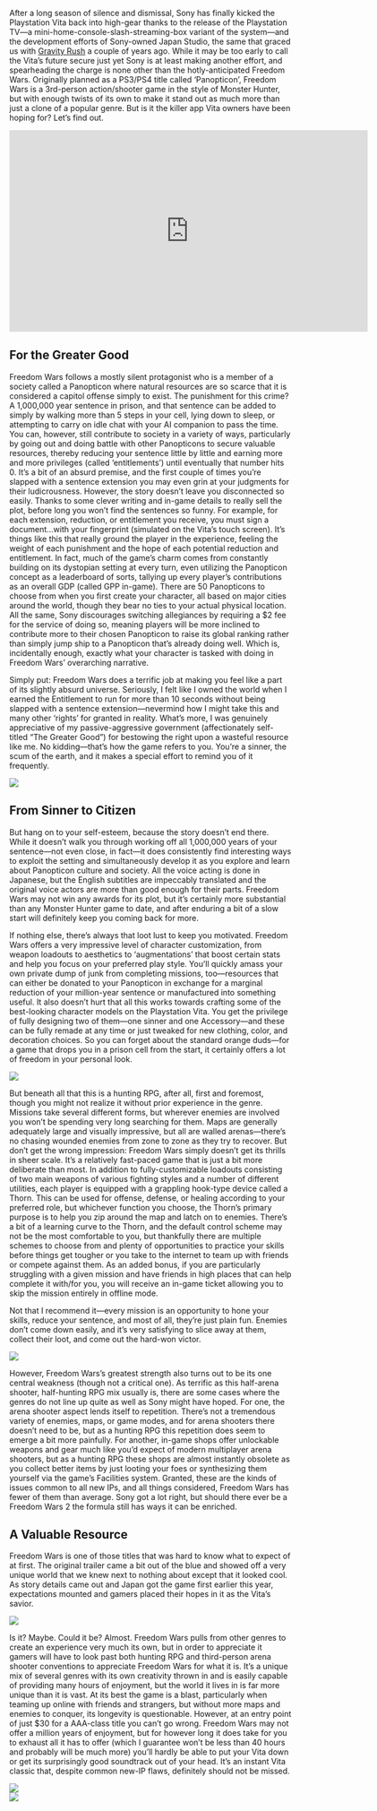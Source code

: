 <!--t Freedom Wars – Unshackling the Playstation Vita (Review) t-->
<!--tag 2014,archive,gaming,reviews,thinkboxly tag-->
<!--image /content/images/freedom-wars-unshackling-playstation/freedom-wars-promo-1200x6751-1024x576.png image-->
  
After a long season of silence and dismissal, Sony has finally kicked the Playstation Vita back into high-gear thanks to the release of the Playstation TV—a mini-home-console-slash-streaming-box variant of the system—and the development efforts of Sony-owned Japan Studio, the same that graced us with [Gravity Rush](https://lucasc.me/post/gravity-rush-dizzyingly-enjoyable-review) a couple of years ago. While it may be too early to call the Vita’s future secure just yet Sony is at least making another effort, and spearheading the charge is none other than the hotly-anticipated Freedom Wars. Originally planned as a PS3/PS4 title called ‘Panopticon’, Freedom Wars is a 3rd-person action/shooter game in the style of Monster Hunter, but with enough twists of its own to make it stand out as much more than just a clone of a popular genre. But is it the killer app Vita owners have been hoping for? Let’s find out.  
  

<iframe width="640" height="360" src="https://www.youtube.com/embed/iY8_GoIm2cg?rel=0" frameborder="0" allowfullscreen></iframe>

  
  

## For the Greater Good

  
Freedom Wars follows a mostly silent protagonist who is a member of a society called a Panopticon where natural resources are so scarce that it is considered a capitol offense simply to exist. The punishment for this crime? A 1,000,000 year sentence in prison, and that sentence can be added to simply by walking more than 5 steps in your cell, lying down to sleep, or attempting to carry on idle chat with your AI companion to pass the time. You can, however, still contribute to society in a variety of ways, particularly by going out and doing battle with other Panopticons to secure valuable resources, thereby reducing your sentence little by little and earning more and more privileges (called ‘entitlements’) until eventually that number hits 0. It’s a bit of an absurd premise, and the first couple of times you’re slapped with a sentence extension you may even grin at your judgments for their ludicrousness. However, the story doesn’t leave you disconnected so easily. Thanks to some clever writing and in-game details to really sell the plot, before long you won’t find the sentences so funny. For example, for each extension, reduction, or entitlement you receive, you must sign a document…with your fingerprint (simulated on the Vita’s touch screen). It’s things like this that really ground the player in the experience, feeling the weight of each punishment and the hope of each potential reduction and entitlement. In fact, much of the game’s charm comes from constantly building on its dystopian setting at every turn, even utilizing the Panopticon concept as a leaderboard of sorts, tallying up every player’s contributions as an overall GDP (called GPP in-game). There are 50 Panopticons to choose from when you first create your character, all based on major cities around the world, though they bear no ties to your actual physical location. All the same, Sony discourages switching allegiances by requiring a $2 fee for the service of doing so, meaning players will be more inclined to contribute more to their chosen Panopticon to raise its global ranking rather than simply jump ship to a Panopticon that’s already doing well. Which is, incidentally enough, exactly what your character is tasked with doing in Freedom Wars’ overarching narrative.  
  
Simply put: Freedom Wars does a terrific job at making you feel like a part of its slightly absurd universe. Seriously, I felt like I owned the world when I earned the Entitlement to run for more than 10 seconds without being slapped with a sentence extension—nevermind how I might take this and many other ‘rights’ for granted in reality. What’s more, I was genuinely appreciative of my passive-aggressive government (affectionately self-titled “The Greater Good”) for bestowing the right upon a wasteful resource like me. No kidding—that’s how the game refers to you. You’re a sinner, the scum of the earth, and it makes a special effort to remind you of it frequently.  
  
[![](/content/images/freedom-wars-unshackling-playstation/tumblr_inline_nehb411kqz1rlttc311.jpg)](/content/images/freedom-wars-unshackling-playstation/tumblr_inline_nehb411kqz1rlttc311.jpg)  
  

## From Sinner to Citizen

  
But hang on to your self-esteem, because the story doesn’t end there. While it doesn’t walk you through working off all 1,000,000 years of your sentence—not even close, in fact—it does consistently find interesting ways to exploit the setting and simultaneously develop it as you explore and learn about Panopticon culture and society. All the voice acting is done in Japanese, but the English subtitles are impeccably translated and the original voice actors are more than good enough for their parts. Freedom Wars may not win any awards for its plot, but it’s certainly more substantial than any Monster Hunter game to date, and after enduring a bit of a slow start will definitely keep you coming back for more.  
  
If nothing else, there’s always that loot lust to keep you motivated. Freedom Wars offers a very impressive level of character customization, from weapon loadouts to aesthetics to ‘augmentations’ that boost certain stats and help you focus on your preferred play style. You’ll quickly amass your own private dump of junk from completing missions, too—resources that can either be donated to your Panopticon in exchange for a marginal reduction of your million-year sentence or manufactured into something useful. It also doesn’t hurt that all this works towards crafting some of the best-looking character models on the Playstation Vita. You get the privilege of fully designing two of them—one sinner and one Accessory—and these can be fully remade at any time or just tweaked for new clothing, color, and decoration choices. So you can forget about the standard orange duds—for a game that drops you in a prison cell from the start, it certainly offers a lot of freedom in your personal look.  
  
[![](/content/images/freedom-wars-unshackling-playstation/2014-10-27-1539031.jpg)](/content/images/freedom-wars-unshackling-playstation/2014-10-27-1539031.jpg)  
  
But beneath all that this is a hunting RPG, after all, first and foremost, though you might not realize it without prior experience in the genre. Missions take several different forms, but wherever enemies are involved you won’t be spending very long searching for them. Maps are generally adequately large and visually impressive, but all are walled arenas—there’s no chasing wounded enemies from zone to zone as they try to recover. But don’t get the wrong impression: Freedom Wars simply doesn’t get its thrills in sheer scale. It’s a relatively fast-paced game that is just a bit more deliberate than most. In addition to fully-customizable loadouts consisting of two main weapons of various fighting styles and a number of different utilities, each player is equipped with a grappling hook-type device called a Thorn. This can be used for offense, defense, or healing according to your preferred role, but whichever function you choose, the Thorn’s primary purpose is to help you zip around the map and latch on to enemies. There’s a bit of a learning curve to the Thorn, and the default control scheme may not be the most comfortable to you, but thankfully there are multiple schemes to choose from and plenty of opportunities to practice your skills before things get tougher or you take to the internet to team up with friends or compete against them. As an added bonus, if you are particularly struggling with a given mission and have friends in high places that can help complete it with/for you, you will receive an in-game ticket allowing you to skip the mission entirely in offline mode.  
  
Not that I recommend it—every mission is an opportunity to hone your skills, reduce your sentence, and most of all, they’re just plain fun. Enemies don’t come down easily, and it’s very satisfying to slice away at them, collect their loot, and come out the hard-won victor.  
  
[![](/content/images/freedom-wars-unshackling-playstation/freedom-wars-screen-01-us-psvita-15aug141.jpg)](/content/images/freedom-wars-unshackling-playstation/freedom-wars-screen-01-us-psvita-15aug141.jpg)  
  
However, Freedom Wars’s greatest strength also turns out to be its one central weakness (though not a critical one). As terrific as this half-arena shooter, half-hunting RPG mix usually is, there are some cases where the genres do not line up quite as well as Sony might have hoped. For one, the arena shooter aspect lends itself to repetition. There’s not a tremendous variety of enemies, maps, or game modes, and for arena shooters there doesn’t need to be, but as a hunting RPG this repetition does seem to emerge a bit more painfully. For another, in-game shops offer unlockable weapons and gear much like you’d expect of modern multiplayer arena shooters, but as a hunting RPG these shops are almost instantly obsolete as you collect better items by just looting your foes or synthesizing them yourself via the game’s Facilities system. Granted, these are the kinds of issues common to all new IPs, and all things considered, Freedom Wars has fewer of them than average. Sony got a lot right, but should there ever be a Freedom Wars 2 the formula still has ways it can be enriched.  
  

## A Valuable Resource

  
Freedom Wars is one of those titles that was hard to know what to expect of at first. The original trailer came a bit out of the blue and showed off a very unique world that we knew next to nothing about except that it looked cool. As story details came out and Japan got the game first earlier this year, expectations mounted and gamers placed their hopes in it as the Vita’s savior.  
  
[![](/content/images/freedom-wars-unshackling-playstation/81qUKCY-tfL._SL1500_1-640x3491.jpg)](/content/images/freedom-wars-unshackling-playstation/81qUKCY-tfL._SL1500_1-640x3491.jpg)  
  
Is it? Maybe. Could it be? Almost. Freedom Wars pulls from other genres to create an experience very much its own, but in order to appreciate it gamers will have to look past both hunting RPG and third-person arena shooter conventions to appreciate Freedom Wars for what it is. It’s a unique mix of several genres with its own creativity thrown in and is easily capable of providing many hours of enjoyment, but the world it lives in is far more unique than it is vast. At its best the game is a blast, particularly when teaming up online with friends and strangers, but without more maps and enemies to conquer, its longevity is questionable. However, at an entry point of just $30 for a AAA-class title you can’t go wrong. Freedom Wars may not offer a million years of enjoyment, but for however long it does take for you to exhaust all it has to offer (which I guarantee won’t be less than 40 hours and probably will be much more) you’ll hardly be able to put your Vita down or get its surprisingly good soundtrack out of your head. It’s an instant Vita classic that, despite common new-IP flaws, definitely should not be missed.  
  
![](/content/images/freedom-wars-unshackling-playstation/scorebar-q-great.png)  
![](/content/images/freedom-wars-unshackling-playstation/scorebar-x-great.png)
